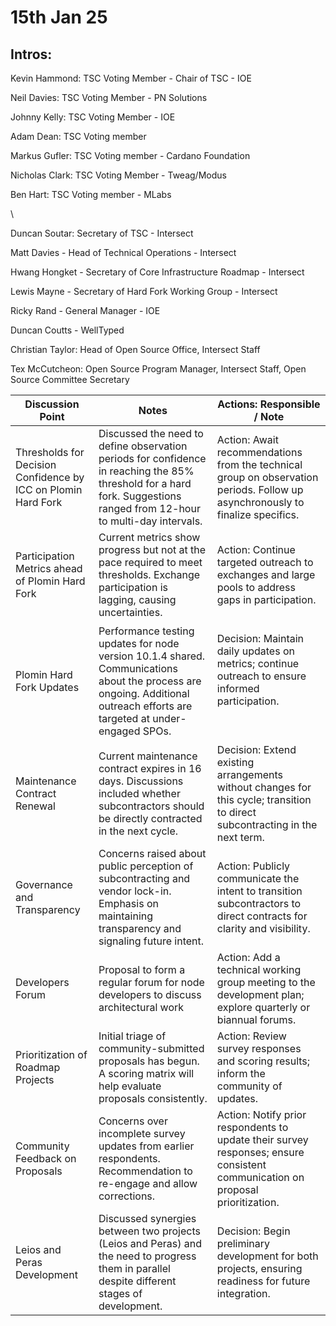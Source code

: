 # 15th Jan 25

## Intros:

Kevin Hammond: TSC Voting Member - Chair of TSC - IOE

Neil Davies: TSC Voting Member - PN Solutions

Johnny Kelly: TSC Voting Member - IOE

Adam Dean: TSC Voting member &#x20;

Markus Gufler: TSC Voting member - Cardano Foundation

Nicholas Clark: TSC Voting Member - Tweag/Modus

Ben Hart: TSC Voting member - MLabs

\


Duncan Soutar: Secretary of TSC - Intersect

Matt Davies - Head of Technical Operations - Intersect

Hwang Hongket - Secretary of Core Infrastructure Roadmap - Intersect&#x20;

Lewis Mayne - Secretary of Hard Fork Working Group - Intersect

Ricky Rand - General Manager - IOE&#x20;

Duncan Coutts - WellTyped

Christian Taylor: Head of Open Source Office, Intersect Staff

Tex McCutcheon: Open Source Program Manager, Intersect Staff, Open Source Committee Secretary



| **Discussion Point**                                          | **Notes**                                                                                                                                                                 | **Actions: Responsible / Note**                                                                                                |
| ------------------------------------------------------------- | ------------------------------------------------------------------------------------------------------------------------------------------------------------------------- | ------------------------------------------------------------------------------------------------------------------------------ |
| Thresholds for Decision Confidence by ICC on Plomin Hard Fork | Discussed the need to define observation periods for confidence in reaching the 85% threshold for a hard fork. Suggestions ranged from 12-hour to multi-day intervals.    | Action: Await recommendations from the technical group on observation periods. Follow up asynchronously to finalize specifics. |
| Participation Metrics ahead of Plomin Hard Fork               | Current metrics show progress but not at the pace required to meet thresholds. Exchange participation is lagging, causing uncertainties.                                  | Action: Continue targeted outreach to exchanges and large pools to address gaps in participation.                              |
| Plomin Hard Fork Updates                                      | Performance testing updates for node version 10.1.4 shared. Communications about the process are ongoing. Additional outreach efforts are targeted at under-engaged SPOs. | <p>Decision: Maintain daily updates on metrics; continue outreach to ensure informed participation.</p><p><br></p>             |
| Maintenance Contract Renewal                                  | Current maintenance contract expires in 16 days. Discussions included whether subcontractors should be directly contracted in the next cycle.                             | Decision: Extend existing arrangements without changes for this cycle; transition to direct subcontracting in the next term.   |
| Governance and Transparency                                   | Concerns raised about public perception of subcontracting and vendor lock-in. Emphasis on maintaining transparency and signaling future intent.                           | Action: Publicly communicate the intent to transition subcontractors to direct contracts for clarity and visibility.           |
| Developers Forum                                              | Proposal to form a regular forum for node developers to discuss architectural work                                                                                        | Action: Add a technical working group meeting to the development plan; explore quarterly or biannual forums.                   |
| Prioritization of Roadmap Projects                            | Initial triage of community-submitted proposals has begun. A scoring matrix will help evaluate proposals consistently.                                                    | Action: Review survey responses and scoring results; inform the community of updates.                                          |
| Community Feedback on Proposals                               | Concerns over incomplete survey updates from earlier respondents. Recommendation to re-engage and allow corrections.                                                      | Action: Notify prior respondents to update their survey responses; ensure consistent communication on proposal prioritization. |
| Leios and Peras Development                                   | Discussed synergies between two projects (Leios and Peras) and the need to progress them in parallel despite different stages of development.                             | Decision: Begin preliminary development for both projects, ensuring readiness for future integration.                          |

